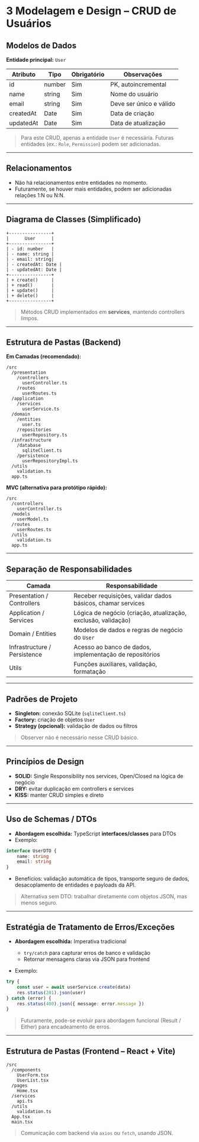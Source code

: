 # 3 Modelagem e Design – CRUD de Usuários

## Modelos de Dados

**Entidade principal:** `User`

| Atributo  | Tipo   | Obrigatório | Observações             |
| --------- | ------ | ----------- | ----------------------- |
| id        | number | Sim         | PK, autoincremental     |
| name      | string | Sim         | Nome do usuário         |
| email     | string | Sim         | Deve ser único e válido |
| createdAt | Date   | Sim         | Data de criação         |
| updatedAt | Date   | Sim         | Data de atualização     |

> Para este CRUD, apenas a entidade `User` é necessária. Futuras entidades (ex.: `Role`, `Permission`) podem ser adicionadas.

---

## Relacionamentos

-   Não há relacionamentos entre entidades no momento.
-   Futuramente, se houver mais entidades, podem ser adicionadas relações 1\:N ou N\:N.

---

## Diagrama de Classes (Simplificado)

```text
+----------------+
|      User      |
+----------------+
| - id: number   |
| - name: string |
| - email: string|
| - createdAt: Date |
| - updatedAt: Date |
+----------------+
| + create()     |
| + read()       |
| + update()     |
| + delete()     |
+----------------+
```

> Métodos CRUD implementados em **services**, mantendo controllers limpos.

---

## Estrutura de Pastas (Backend)

**Em Camadas (recomendado):**

```
/src
  /presentation
    /controllers
      userController.ts
    /routes
      userRoutes.ts
  /application
    /services
      userService.ts
  /domain
    /entities
      user.ts
    /repositories
      userRepository.ts
  /infrastructure
    /database
      sqliteClient.ts
    /persistence
      userRepositoryImpl.ts
  /utils
    validation.ts
  app.ts
```

**MVC (alternativa para protótipo rápido):**

```
/src
  /controllers
    userController.ts
  /models
    userModel.ts
  /routes
    userRoutes.ts
  /utils
    validation.ts
  app.ts
```

---

## Separação de Responsabilidades

| Camada                       | Responsabilidade                                              |
| ---------------------------- | ------------------------------------------------------------- |
| Presentation / Controllers   | Receber requisições, validar dados básicos, chamar services   |
| Application / Services       | Lógica de negócio (criação, atualização, exclusão, validação) |
| Domain / Entities            | Modelos de dados e regras de negócio do `User`                |
| Infrastructure / Persistence | Acesso ao banco de dados, implementação de repositórios       |
| Utils                        | Funções auxiliares, validação, formatação                     |

---

## Padrões de Projeto

-   **Singleton:** conexão SQLite (`sqliteClient.ts`)
-   **Factory:** criação de objetos `User`
-   **Strategy (opcional):** validação de dados ou filtros

> Observer não é necessário nesse CRUD básico.

---

## Princípios de Design

-   **SOLID:** Single Responsibility nos services, Open/Closed na lógica de negócio
-   **DRY:** evitar duplicação em controllers e services
-   **KISS:** manter CRUD simples e direto

---

## Uso de Schemas / DTOs

-   **Abordagem escolhida:** TypeScript **interfaces/classes** para DTOs
-   Exemplo:

```ts
interface UserDTO {
    name: string
    email: string
}
```

-   Benefícios: validação automática de tipos, transporte seguro de dados, desacoplamento de entidades e payloads da API.

> Alternativa sem DTO: trabalhar diretamente com objetos JSON, mas menos seguro.

---

## Estratégia de Tratamento de Erros/Exceções

-   **Abordagem escolhida:** Imperativa tradicional

    -   `try/catch` para capturar erros de banco e validação
    -   Retornar mensagens claras via JSON para frontend

-   Exemplo:

```ts
try {
    const user = await userService.create(data)
    res.status(201).json(user)
} catch (error) {
    res.status(400).json({ message: error.message })
}
```

> Futuramente, pode-se evoluir para abordagem funcional (Result / Either) para encadeamento de erros.

---

## Estrutura de Pastas (Frontend – React + Vite)

```
/src
  /components
    UserForm.tsx
    UserList.tsx
  /pages
    Home.tsx
  /services
    api.ts
  /utils
    validation.ts
  App.tsx
  main.tsx
```

> Comunicação com backend via `axios` ou `fetch`, usando JSON.
